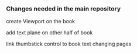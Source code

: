 ### Changes needed in the main repository


create Viewport on the book

add text plane on other half of book

link thumbstick control to book text changing pages 

